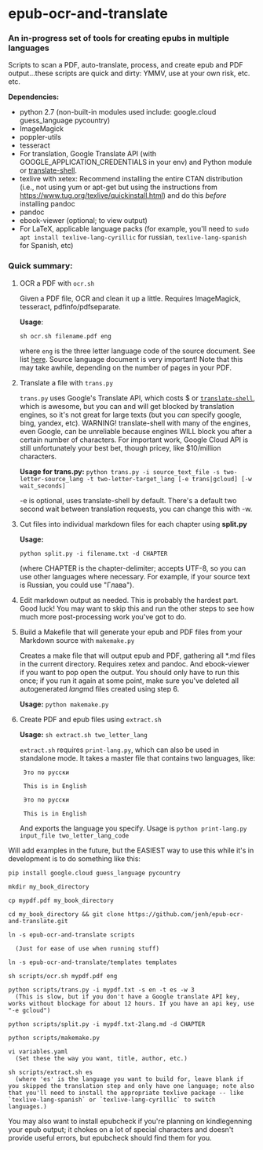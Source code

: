 # epub-ocr-and-translate

### An in-progress set of tools for creating epubs in multiple languages

Scripts to scan a PDF, auto-translate, process, and create epub and PDF output...these scripts are quick and dirty: YMMV, use at your own risk, etc. etc.

**Dependencies:**
- python 2.7 (non-built-in modules used include: google.cloud guess_language pycountry)
- ImageMagick
- poppler-utils
- tesseract
- For translation, Google Translate API (with GOOGLE\_APPLICATION\_CREDENTIALS in your env) and Python module or [translate-shell](https://github.com/soimort/translate-shell). 
- texlive with xetex: Recommend installing the entire CTAN distribution (i.e., not using yum or apt-get but using the instructions from https://www.tug.org/texlive/quickinstall.html) and do this *before* installing pandoc
- pandoc
- ebook-viewer (optional; to view output)
- For LaTeX, applicable language packs (for example, you'll need to `sudo apt install texlive-lang-cyrillic` for russian, `texlive-lang-spanish` for Spanish, etc)

### Quick summary:

1. OCR a PDF with `ocr.sh`

    Given a PDF file, OCR and clean it up a little. Requires ImageMagick, tesseract, pdfinfo/pdfseparate. 

    **Usage**: 

    `sh ocr.sh filename.pdf eng`

    where `eng` is the three letter language code of the source document. See list [here](http://www.loc.gov/standards/iso639-2/php/code_list.php). Source language document is very important! Note that this may take awhile, depending on the number of pages in your PDF. 

2. Translate a file with `trans.py`

    `trans.py` uses Google's Translate API, which costs $ or [`translate-shell`](https://github.com/soimort/translate-shell), which is awesome, but you can and will get blocked by translation engines, so it's not great for large texts (but you *can* specify google, bing, yandex, etc). WARNING! translate-shell with many of the engines, even Google, can be unreliable because engines WILL block you after a certain number of characters. For important work, Google Cloud API is still unfortunately your best bet, though pricey, like $10/million characters.

    **Usage for trans.py:** `python trans.py -i source_text_file -s two-letter-source_lang -t two-letter-target_lang [-e trans|gcloud] [-w wait_seconds]`


    -e is optional, uses translate-shell by default. There's a default two second wait between translation requests, you can change this with -w.

3. Cut files into individual markdown files for each chapter using **split.py**
   
    **Usage:** 
    
    `python split.py -i filename.txt -d CHAPTER` 
    
    (where CHAPTER is the chapter-delimiter; accepts UTF-8, so you can use other languages where necessary. For example, if your source text is Russian, you could use "Глава"). 

4. Edit markdown output as needed. This is probably the hardest part. Good luck! You may want to skip this and run the other steps to see how much more post-processing work you've got to do. 

5. Build a Makefile that will generate your epub and PDF files from your Markdown source with `makemake.py`

    Creates a make file that will output epub and PDF, gathering all *.md files in the current directory. Requires xetex and pandoc. And ebook-viewer if you want to pop open the output. You should only have to run this once; if you run it again at some point, make sure you've deleted all autogenerated *lang*md files created using step 6.

    **Usage:** `python makemake.py`

6. Create PDF and epub files using `extract.sh`

    **Usage:** `sh extract.sh two_letter_lang`

    `extract.sh` requires `print-lang.py`, which can also be used in standalone mode. It takes a master file that contains two languages, like:

        Это по русски

        This is in English

        Это по русски

        This is in English

    And exports the language you specify. Usage is ``python print-lang.py input_file two_letter_lang_code``
    
Will add examples in the future, but the EASIEST way to use this while it's in development is to do something like this:

    pip install google.cloud guess_language pycountry
    
    mkdir my_book_directory
    
    cp mypdf.pdf my_book_directory
    
    cd my_book_directory && git clone https://github.com/jenh/epub-ocr-and-translate.git
    
    ln -s epub-ocr-and-translate scripts
    
      (Just for ease of use when running stuff)
    
    ln -s epub-ocr-and-translate/templates templates
    
    sh scripts/ocr.sh mypdf.pdf eng
    
    python scripts/trans.py -i mypdf.txt -s en -t es -w 3
      (This is slow, but if you don't have a Google translate API key, works without blockage for about 12 hours. If you have an api key, use "-e gcloud")
    
    python scripts/split.py -i mypdf.txt-2lang.md -d CHAPTER
    
    python scripts/makemake.py
    
    vi variables.yaml
      (Set these the way you want, title, author, etc.)
    
    sh scripts/extract.sh es
      (where 'es' is the language you want to build for, leave blank if you skipped the translation step and only have one language; note also that you'll need to install the appropriate texlive package -- like `texlive-lang-spanish` or `texlive-lang-cyrillic` to switch languages.)

You may also want to install epubcheck if you're planning on kindlegenning your epub output; it chokes on a lot of special characters and doesn't provide useful errors, but epubcheck should find them for you.
